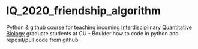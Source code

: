 # IQ_2020_friendship_algorithm
Python & github course for teaching incoming [Interdisciplinary Quantitative Biology](https://www.colorado.edu/certificate/iqbiology/about) graduate students at CU - Boulder how to code in python and reposit/pull code from github
